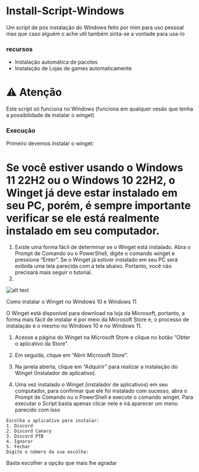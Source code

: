 # Install-Script-Windows
Um script de pos instalação do Windows feito por mim para uso pessoal mas que caso alguém o ache util também sinta-se a vontade para usa-lo

### recursos

- Instalação automática de pacotes
- Instalação de Lojas de games automaticamente

# ⚠️  Atenção
  
Este script só funciona no Windows (funciona em qualquer vesão que tenha a possibilidade de instalar o winget)

### Execução

Primeiro devemos instalar o winget:

# Se você estiver usando o Windows 11 22H2 ou o Windows 10 22H2, o Winget já deve estar instalado em seu PC, porém, é sempre importante verificar se ele está realmente instalado em seu computador.

1. Existe uma forma fácil de determinar se o Winget está instalado. Abra o Prompt de Comando ou o PowerShell, digite o comando winget e pressione “Enter”. Se o Winget já estiver instalado em seu PC será exibida uma tela parecida com a tela abaixo. Portanto, você não precisará mais seguir o tutorial.
2. 
![alt text](https://supertutoriais.b-cdn.net/wp-content/uploads/2023/03/como_instalar_winget_windows10-11_img1.png)

Como instalar o Winget no Windows 10 e Windows 11

O Winget está disponível para download na loja da Microsoft, portanto, a forma mais fácil de instalar é por meio da Microsoft Store e, o processo de instalação e o mesmo no Windows 10 e no Windows 11.

1. Acesse a página do Winget na Microsoft Store e clique no botão “Obter o aplicativo da Store”.

2. Em seguida, clique em “Abrir Microsoft Store”.

3. Na janela aberta, clique em “Adquirir” para realizar a instalação do Winget (Instalador de aplicativo).

4. Uma vez instalado o Winget (instalador de aplicativos) em seu computador, para confirmar que ele foi instalado com sucesso, abra o Prompt de Comando ou o PowerShell e execute o comando winget.
Para executar o Script basta apenas clicar nele e irá aparecer um menu parecido com isso

```
Escolha u aplicativo para instalar:
1. Discord
2. Discord Canary
3. Discord PTB
4. Ignorar
5. Fechar
Digite o número da sua escolha:
```

Basta escolher a opção que mais lhe agradar
